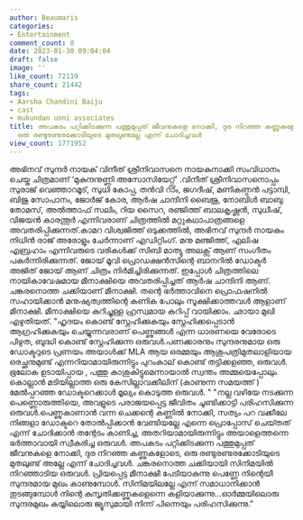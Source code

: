 ```yaml
---
author: Beaumaris
categories:
- Entertainment
comment_count: 0
date: 2023-01-30 09:04:04
draft: false
image: ''
like_count: 72119
share_count: 21442
tags:
- Aarsha Chandini Baiju
- cast
- mukundan unni associates
title: അപകടം പറ്റിക്കിടക്കുന്ന പത്തുമുപ്പത് ജീവനുകളെ നോക്കി, ദുര നിറഞ്ഞ കണ്ണുകളോടെ,
  ഒരു രണ്ടുരണ്ടരക്കോടിയുടെ മുതലുണ്ടല്ലേ എന്ന് ചോദിച്ചവൾ
view_count: 1771952
---
```


അഭിനവ് സുന്ദർ നായക് വിനീത് ശ്രീനിവാസനെ നായകനാക്കി സംവിധാനം ചെയ്ത ചിത്രമാണ് ‘മുകുന്ദനുണ്ണി അസോസിയേറ്റ്സ്’ .വിനീത് ശ്രീനിവാസനൊപ്പം സുരാജ് വെഞ്ഞാറമൂട്, സുധി കോപ്പ, തന്‍വി റാം, ജഗദീഷ്, മണികണ്ഠന്‍ പട്ടാമ്പി, ബിജു സോപാനം, ജോര്‍ജ് കോര, ആര്‍ഷ ചാന്ദിനി ബൈജു, നോബിള്‍ ബാബു തോമസ്, അല്‍ത്താഫ് സലിം, റിയ സൈറ, രഞ്ജിത്ത് ബാലകൃഷ്ണന്‍, സുധീഷ്, വിജയന്‍ കാരന്തൂര്‍ എന്നിവരാണ് ചിത്രത്തിൽ മറ്റുകഥാപാത്രങ്ങളെ അവതരിപ്പിക്കുന്നത്.കാമറ വിശ്വജിത്ത് ഒടുക്കത്തില്‍, അഭിനവ് സുന്ദര്‍ നായകും നിധിന്‍ രാജ് അരോളും ചേര്‍ന്നാണ് എഡിറ്റിംഗ്. മനു മഞ്ജിത്ത്, എലിഷ എബ്രഹാം എന്നിവരുടെ വരികള്‍ക്ക് സിബി മാത്യു അലക്സ് ആണ് സംഗീതം പകര്‍ന്നിരിക്കുന്നത്. ജോയ് മൂവി പ്രൊഡക്ഷന്‍സിന്റെ ബാനറില്‍ ഡോക്ടര്‍ അജിത് ജോയ് ആണ് ചിത്രം നിർമിച്ചിരിക്കുന്നത്. ഇപ്പോൾ ചിത്രത്തിലെ നായികാവേഷമായ മീനാക്ഷിയെ അവതരിപ്പിച്ചത് ആർഷ ചാന്ദിനി ആണ്. ചങ്കരനൊത്ത ചക്കിയാണ് മീനാക്ഷി. തന്റെ ഭർത്താവിനെ പ്രൊഫഷനിൽ സഹായിക്കാൻ മനുഷ്യത്വത്തിന്റെ കണിക പോലും സൂക്ഷിക്കാത്തവൾ ആളാണ് മീനാക്ഷി. മീനാക്ഷിയെ കുറിച്ചുള്ള ഹ്രസ്വമായ കുറിപ്പ് വായിക്കാം. ഛായാ മുഖി എഴുതിയത്. "ഹൃദയം കൊണ്ട് സ്നേഹിക്കുകയും സ്നേഹിക്കപ്പെടാൻ ആഗ്രഹിക്കുകയും ചെയ്യുന്നവരാണ് പെണ്ണുങ്ങൾ എന്ന ധാരണയെ വേരോടെ പിഴുത, ബുദ്ധി കൊണ്ട് സ്നേഹിക്കുന്ന ഒരുവൾ.പണക്കാരനും സുന്ദരനുമായ ഒരു ഡോക്ടറുടെ പ്രണയം അയാൾക്ക് MLA ആയ ഒരമ്മയും ആശുപത്രിമുതലാളിയായ ഒരച്ഛനുമുണ്ട് എന്നറിയാമായിരുന്നിട്ടും പുറംകാല് കൊണ്ട് തട്ടിക്കളഞ്ഞ, ഒരുവൾ. ഭൂലോക ഉടായിപ്പായ , പത്തു കാശുകിട്ടുമെന്നായാൽ സ്വന്തം അമ്മയെപ്പോലും കൊല്ലാൻ മടിയില്ലാത്ത ഒരു കേസില്ലാവക്കീലിന് (കാണുന്ന സമയത്ത് ) മേൽപ്പറഞ്ഞ ഡോക്ടറെക്കാൾ മൂല്യം കൊടുത്ത ഒരുവൾ. " "നല്ല വഴിയേ നടക്കുന്ന പെണ്ണൊരുത്തിയെ, അവളുടെ പരാജയപ്പെട്ട ജീവിതം ചൂണ്ടിക്കാട്ടി പരിഹസിക്കുന്ന ഒരുവൾ.പെണ്ണുകാണാൻ വന്ന ചെക്കന്റെ കണ്ണിൽ നോക്കി, സത്യം പറ വക്കീലേ നിങ്ങളാ ഡോക്ടറെ തോൽപ്പിക്കാൻ വേണ്ടിയല്ലേ എന്നെ പ്രൊപ്പോസ് ചെയ്‍തത് എന്ന് ചോദിക്കാൻ തന്റേടം കാണിച്ച, അതറിയാമായിരുന്നിട്ടും അയാളെത്തന്നെ ഭർത്താവായി സ്വീകരിച്ച ഒരുവൾ. അപകടം പറ്റിക്കിടക്കുന്ന പത്തുമുപ്പത് ജീവനുകളെ നോക്കി, ദുര നിറഞ്ഞ കണ്ണുകളോടെ, ഒരു രണ്ടുരണ്ടരക്കോടിയുടെ മുതലുണ്ട് അല്ലേ എന്ന് ചോദിച്ചവൾ. ചങ്കരനൊത്ത ചക്കിയായി സിനിമയിൽ നിറഞ്ഞാടിയ ഒരുവൾ. പ്രിയപ്പെട്ട മീനാക്ഷീ പേടിയാകുന്നു പെണ്ണേ നിന്റെയീ സുന്ദരമായ മുഖം കാണുമ്പോൾ. സിനിമയിലല്ലേ എന്ന് സമാധാനിക്കാൻ തുടങ്ങുമ്പോൾ നിന്റെ കുസൃതിക്കണ്ണുകളെന്നെ കളിയാക്കുന്നു...ഓർമ്മയിലൊരു സുന്ദരമുഖം കയ്യിലൊരു ജ്യൂസുമായി നിന്ന് പിന്നെയും പരിഹസിക്കുന്നു."